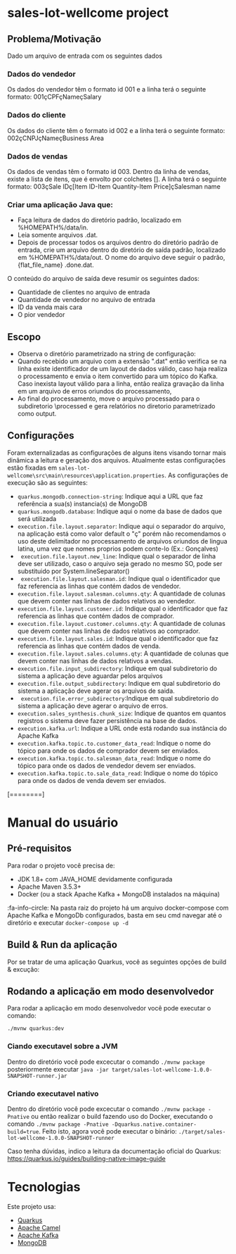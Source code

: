 # sales-lot-wellcome project

## Problema/Motivação
Dado um arquivo de entrada com os seguintes dados

### Dados do vendedor
Os dados do vendedor têm o formato id 001 e a linha terá o seguinte formato: 001çCPFçNameçSalary

### Dados do cliente
Os dados do cliente têm o formato id 002 e a linha terá o seguinte formato: 002çCNPJçNameçBusiness Area

### Dados de vendas
Os dados de vendas têm o formato id 003. Dentro da linha de vendas, existe a lista de itens, que é envolto por colchetes []. A linha terá o seguinte formato: 003çSale IDç[Item ID-Item Quantity-Item Price]çSalesman name

### Criar uma aplicação Java que:

- Faça leitura de dados do diretório padrão, localizado em %HOMEPATH%/data/in.
- Leia somente arquivos .dat.
- Depois de processar todos os arquivos dentro do diretório padrão de entrada, crie um arquivo dentro do diretório de saída padrão, localizado em %HOMEPATH%/data/out. O nome do arquivo deve seguir o padrão, {flat_file_name} .done.dat.

O conteúdo do arquivo de saída deve resumir os seguintes dados:
- Quantidade de clientes no arquivo de entrada
- Quantidade de vendedor no arquivo de entrada
- ID da venda mais cara
- O pior vendedor

## Escopo

- Observa o diretório parametrizado na string de configuração:
- Quando recebido um arquivo com a extensão ".dat" então verifica se na linha existe identificador de um layout
de dados válido, caso haja realiza o processamento e envia o item convertido para um tópico do Kafka. Caso inexista
layout válido para a linha, então realiza gravação da linha em um arquivo de erros oriundos do processamento,
- Ao final do processamento, move o arquivo processado para o subdiretorio \processed e gera relatórios no diretorio parametrizado como output.


## Configurações

Foram externalizadas as configurações de alguns itens visando tornar mais dinâmica a leitura e geração dos arquivos. 
Atualmente estas configurações estão fixadas em `sales-lot-wellcome\src\main\resources\application.properties`.
As configurações de execução são as seguintes:

- `quarkus.mongodb.connection-string`: Indique aqui a URL que faz referência a sua(s) instancia(s) de MongoDB
- `quarkus.mongodb.database`: Indique aqui o nome da base de dados que será utilizada
- `execution.file.layout.separator`: Indique aqui o separador do arquivo, na aplicação está como valor default o "ç" porém não recomendamos o uso deste delimitador no processamento de arquivos oriundos de lingua latina, uma vez que nomes proprios podem conte-lo (Ex.: Gonçalves)
- ` execution.file.layout.new_line`: Indique qual o separador de linha deve ser utilizado, caso o arquivo seja gerado no mesmo SO, pode ser substituido por System.lineSeparator()
- ` execution.file.layout.salesman.id`: Indique qual o identificador que faz referencia as linhas que contém dados de vendedor.
- `execution.file.layout.salesman.columns.qty`: A quantidade de colunas que devem conter nas linhas de dados relativos ao vendedor.
- `execution.file.layout.customer.id`: Indique qual o identificador que faz referencia as linhas que contém dados de comprador.
- `execution.file.layout.customer.columns.qty`: A quantidade de colunas que devem conter nas linhas de dados relativos ao comprador.
- `execution.file.layout.sales.id`: Indique qual o identificador que faz referencia as linhas que contém dados de venda.
- `execution.file.layout.sales.columns.qty`: A quantidade de colunas que devem conter nas linhas de dados relativos a vendas.
- `execution.file.input_subdirectory`: Indique em qual subdiretorio do sistema a aplicação deve aguardar pelos arquivos
- `execution.file.output_subdirectory`: Indique em qual subdiretorio do sistema a aplicação deve agerar os arquivos de saida.
- ` execution.file.error_subdirectory`:Indique em qual subdiretorio do sistema a aplicação deve agerar o arquivo de erros.
- `execution.sales_synthesis.chunk_size`: Indique de quantos em quantos registros o sistema deve fazer persistência na base de dados.
- `execution.kafka.url`: Indique a URL onde está rodando sua instância do Apache Kafka
- `execution.kafka.topic.to.customer_data_read`: Indique o nome do tópico para onde os dados de comprador devem ser enviados.
- `execution.kafka.topic.to.salesman_data_read`:  Indique o nome do tópico para onde os dados de vendedor devem ser enviados.
- `execution.kafka.topic.to.sale_data_read`: Indique o nome do tópico para onde os dados de venda devem ser enviados.


[========]


# Manual do usuário

## Pré-requisitos
Para rodar o projeto você precisa de:
- JDK 1.8+ com JAVA_HOME devidamente configurada
- Apache Maven 3.5.3+
- Docker (ou a stack Apache Kafka + MongoDB instalados na máquina)

:fa-info-circle: Na pasta raiz do projeto há um arquivo docker-compose com Apache Kafka e MongoDb configurados, basta em seu cmd navegar até o diretório e executar
`docker-compose up -d`


## Build & Run da aplicação
Por se tratar de uma aplicação Quarkus, você as seguintes opções de build & excução:

## Rodando a aplicação em modo desenvolvedor

Para rodar a aplicação em modo desenvolvedor você pode executar o comando:
```
./mvnw quarkus:dev
```

### Ciando executavel sobre a JVM
Dentro do diretório você pode excecutar o comando `./mvnw package`
posteriormente executar `java -jar target/sales-lot-wellcome-1.0.0-SNAPSHOT-runner.jar`

### Criando executavel nativo

Dentro do diretório você pode excecutar o comando `./mvnw package -Pnative`
ou então realizar o build fazendo uso do Docker, executando o comando `./mvnw package -Pnative -Dquarkus.native.container-build=true`.
Feito isto, agora você pode executar o binário: `./target/sales-lot-wellcome-1.0.0-SNAPSHOT-runner`

Caso tenha dúvidas, indico a leitura da documentação oficial do Quarkus: https://quarkus.io/guides/building-native-image-guide


# Tecnologias

Este projeto usa:
- [Quarkus]( https://quarkus.io/  "Quarkus")
- [Apache Camel](https://camel.apache.org/ "Apache Camel")
- [Apache Kafka](https://kafka.apache.org/ "Apache Kafka")
- [MongoDB](https://www.mongodb.com/ "MongoDB")
